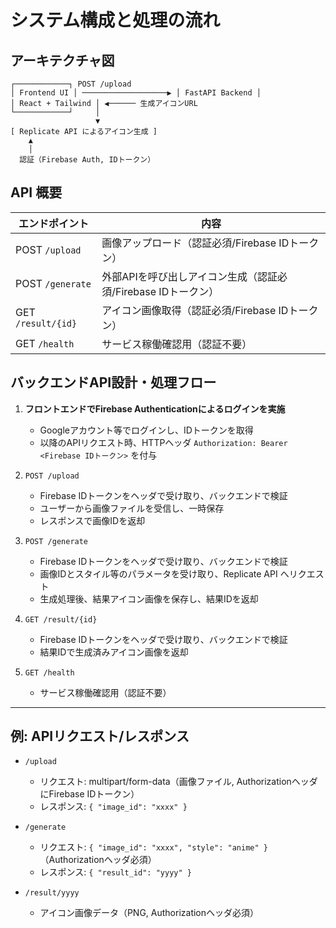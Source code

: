 # システム構成と処理の流れ

## アーキテクチャ図

```
┌────────────┐ POST /upload
│ Frontend UI │ ───────────────────▶ │ FastAPI Backend │
│ React + Tailwind │ ◀────── 生成アイコンURL
└────────────┘     │
                   ▼
[ Replicate API によるアイコン生成 ]
    ▲
    │
  認証（Firebase Auth, IDトークン）
```

## API 概要

| エンドポイント | 内容 |
|----------------|------|
| POST `/upload` | 画像アップロード（認証必須/Firebase IDトークン） |
| POST `/generate` | 外部APIを呼び出しアイコン生成（認証必須/Firebase IDトークン） |
| GET `/result/{id}` | アイコン画像取得（認証必須/Firebase IDトークン） |
| GET `/health` | サービス稼働確認用（認証不要） |

## バックエンドAPI設計・処理フロー

1. **フロントエンドでFirebase Authenticationによるログインを実施**
   - Googleアカウント等でログインし、IDトークンを取得
   - 以降のAPIリクエスト時、HTTPヘッダ `Authorization: Bearer <Firebase IDトークン>` を付与

2. `POST /upload`  
   - Firebase IDトークンをヘッダで受け取り、バックエンドで検証
   - ユーザーから画像ファイルを受信し、一時保存
   - レスポンスで画像IDを返却

3. `POST /generate`  
   - Firebase IDトークンをヘッダで受け取り、バックエンドで検証
   - 画像IDとスタイル等のパラメータを受け取り、Replicate API へリクエスト
   - 生成処理後、結果アイコン画像を保存し、結果IDを返却

4. `GET /result/{id}`  
   - Firebase IDトークンをヘッダで受け取り、バックエンドで検証
   - 結果IDで生成済みアイコン画像を返却

5. `GET /health`  
   - サービス稼働確認用（認証不要）

---

## 例: APIリクエスト/レスポンス

- `/upload`  
  - リクエスト: multipart/form-data（画像ファイル, AuthorizationヘッダにFirebase IDトークン）
  - レスポンス: `{ "image_id": "xxxx" }`

- `/generate`  
  - リクエスト: `{ "image_id": "xxxx", "style": "anime" }`（Authorizationヘッダ必須）
  - レスポンス: `{ "result_id": "yyyy" }`

- `/result/yyyy`  
  - アイコン画像データ（PNG, Authorizationヘッダ必須）


